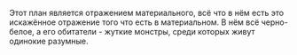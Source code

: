 Этот план является отражением материального, всё что в нём есть это искажённое отражение того что есть в материальном. В нём всё черно-белое, а его обитатели - жуткие монстры, среди которых живут одинокие разумные.